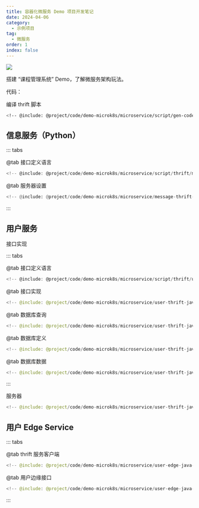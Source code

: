 ```yaml
---
title: 容器化微服务 Demo 项目开发笔记
date: 2024-04-06
category:
  - 示例项目
tag:
  - 微服务
order: 1
index: false
---
```


![](https://s2.loli.net/2024/04/07/1pGe5USA4aznZsg.png)

搭建 “课程管理系统” Demo，了解微服务架构玩法。

<!-- more -->

代码： <RepoLink path="/code/demo-microk8s/" />

编译 thrift 脚本

```bash title="script/gen-code.sh"
<!-- @include: @project/code/demo-microk8s/microservice/script/gen-code.sh -->
```

## 信息服务（Python）

::: tabs

@tab 接口定义语言

```go title="script/thrift/message.thrift"
<!-- @include: @project/code/demo-microk8s/microservice/script/thrift/message.thrift -->
```

@tab 服务器设置

```python title="message_service.py"
<!-- @include: @project/code/demo-microk8s/microservice/message-thrift-python-service/message_service.py -->
```

:::

## 用户服务

接口实现

::: tabs

@tab 接口定义语言

```go title="script/thrift/user.thrift"
<!-- @include: @project/code/demo-microk8s/microservice/script/thrift/user.thrift -->
```

@tab 接口实现

```java title="UserServiceImpl.py in user-thrift-java-service"
<!-- @include: @project/code/demo-microk8s/microservice/user-thrift-java-service/src/main/java/org/example/thrift/user/service/UserServiceImpl.java -->
```

@tab 数据库查询

```java title="UserMapper.java in user-thrift-java-service"
<!-- @include: @project/code/demo-microk8s/microservice/user-thrift-java-service/src/main/java/org/example/thrift/user/mapper/UserMapper.java -->
```

@tab 数据库定义

```java title="db/data.sql"
<!-- @include: @project/code/demo-microk8s/microservice/user-thrift-java-service/src/main/resources/db/data.sql -->
```

@tab 数据库数据

```java title="db/schema.sql"
<!-- @include: @project/code/demo-microk8s/microservice/user-thrift-java-service/src/main/resources/db/schema.sql -->
```

:::

服务器

```java title="ThriftServer.java in user-thrift-java-service"
<!-- @include: @project/code/demo-microk8s/microservice/user-thrift-java-service/src/main/java/org/example/thrift/user/thrift/ThriftServer.java -->
```

## 用户 Edge Service

::: tabs

@tab thrift 服务客户端

```java title="ServiceProvider.java"
<!-- @include: @project/code/demo-microk8s/microservice/user-edge-java-service/src/main/java/org/example/thrift/user/thrift/ServiceProvider.java -->
```

@tab 用户边缘接口

```java title="UserController.java"
<!-- @include: @project/code/demo-microk8s/microservice/user-edge-java-service/src/main/java/org/example/thrift/user/controller/UserController.java -->
```

:::
